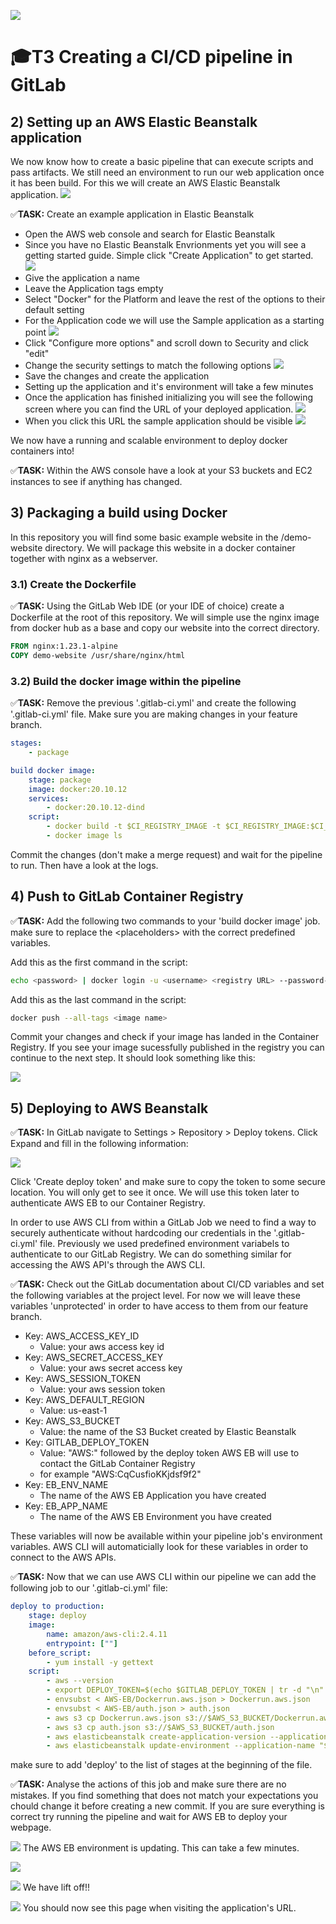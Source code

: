 ![](img/2022-10-13-10-18-20.png)
# 🎓T3 Creating a CI/CD pipeline in GitLab

## 2) Setting up an AWS Elastic Beanstalk application
We now know how to create a basic pipeline that can execute scripts and pass artifacts. We still need an environment to run our web application once it has been build. For this we will create an AWS Elastic Beanstalk application.
![](img/2022-10-13-14-07-26.png)

✅**TASK:** Create an example application in Elastic Beanstalk
- Open the AWS web console and search for Elastic Beanstalk
- Since you have no Elastic Beanstalk Envrionments yet you will see a getting started guide. Simple click "Create Application" to get started.
![](img/2022-10-13-14-14-23.png)
- Give the application a name
- Leave the Application tags empty
- Select "Docker" for the Platform and leave the rest of the options to their default setting
- For the Application code we will use the Sample application as a starting point
![](img/2022-10-13-14-17-29.png)
- Click "Configure more options" and scroll down to Security and click "edit"
- Change the security settings to match the following options
![](img/2022-10-13-15-58-16.png)
- Save the changes and create the application
- Setting up the application and it's environment will take a few minutes
- Once the application has finished initializing you will see the following screen where you can find the URL of your deployed application.
![](img/2022-10-13-16-06-03.png)
- When you click this URL the sample application should be visible
![](img/2022-10-13-16-07-11.png)

We now have a running and scalable environment to deploy docker containers into!

✅**TASK:** Within the AWS console have a look at your S3 buckets and EC2 instances to see if anything has changed.


## 3) Packaging a build using Docker
In this repository you will find some basic example website in the /demo-website directory. We will package this website in a docker container together with nginx as a webserver.
### 3.1) Create the Dockerfile
 ✅**TASK:** Using the GitLab Web IDE (or your IDE of choice) create a Dockerfile at the root of this repository. We will simple use the nginx image from docker hub as a base and copy our website into the correct directory.

 ```dockerfile
FROM nginx:1.23.1-alpine
COPY demo-website /usr/share/nginx/html
 ```

### 3.2) Build the docker image within the pipeline

✅**TASK:** Remove the previous '.gitlab-ci.yml' and create the following '.gitlab-ci.yml' file. Make sure you are making changes in your feature branch.

```yml
stages:
    - package

build docker image:
    stage: package
    image: docker:20.10.12
    services:
        - docker:20.10.12-dind
    script:
        - docker build -t $CI_REGISTRY_IMAGE -t $CI_REGISTRY_IMAGE:$CI_PIPELINE_IID .
        - docker image ls

```
Commit the changes (don't make a merge request) and wait for the pipeline to run. Then have a look at the logs.

## 4) Push to GitLab Container Registry

✅**TASK:** Add the following two commands to your 'build docker image' job. make sure to replace the \<placeholders\> with the correct predefined variables.

Add this as the first command in the script:
```bash
echo <password> | docker login -u <username> <registry URL> --password-stdin
```
Add this as the last command in the script:
```bash
docker push --all-tags <image name> 
```
Commit your changes and check if your image has landed in the Container Registry. If you see your image sucessfully published in the registry you can continue to the next step. It should look something like this:

![](img/2022-10-13-18-51-51.png)

## 5) Deploying to AWS Beanstalk

✅**TASK:** In GitLab navigate to Settings > Repository > Deploy tokens. Click Expand and fill in the following information:

![](img/2022-10-13-19-53-51.png)

Click 'Create deploy token' and make sure to copy the token to some secure location. You will only get to see it once. We will use this token later to authenticate AWS EB to our Container Registry.

In order to use AWS CLI from within a GitLab Job we need to find a way to securely authenticate without hardcoding our credentials in the '.gitlab-ci.yml' file. Previously we used predefined environment variabels to authenticate to our GitLab Registry. We can do something similar for accessing the AWS API's through the AWS CLI.

✅**TASK:** Check out the GitLab documentation about CI/CD variables and set the following variables at the project level. For now we will leave these variables 'unprotected' in order to have access to them from our feature branch.
- Key: AWS_ACCESS_KEY_ID
    - Value: your aws access key id
- Key: AWS_SECRET_ACCESS_KEY
    - Value: your aws secret access key
- Key: AWS_SESSION_TOKEN
    - Value: your aws session token
- Key: AWS_DEFAULT_REGION
    - Value: us-east-1
- Key: AWS_S3_BUCKET
    - Value: the name of the S3 Bucket created by Elastic Beanstalk
- Key: GITLAB_DEPLOY_TOKEN
    - Value: "AWS:" followed by the deploy token AWS EB will use to contact the GitLab Container Registry
    - for example "AWS:CqCusfioKKjdsf9f2"
- Key: EB_ENV_NAME
    - The name of the AWS EB Application you have created
- Key: EB_APP_NAME
    - The name of the AWS EB Environment you have created

These variables will now be available within your pipeline job's environment variables. AWS CLI will automaticially look for these variables in order to connect to the AWS APIs.

✅**TASK:** Now that we can use AWS CLI within our pipeline we can add the following job to our '.gitlab-ci.yml' file:
```yml
deploy to production:
    stage: deploy
    image:
        name: amazon/aws-cli:2.4.11
        entrypoint: [""]
    before_script:
        - yum install -y gettext
    script:
        - aws --version
        - export DEPLOY_TOKEN=$(echo $GITLAB_DEPLOY_TOKEN | tr -d "\n" | base64)
        - envsubst < AWS-EB/Dockerrun.aws.json > Dockerrun.aws.json
        - envsubst < AWS-EB/auth.json > auth.json
        - aws s3 cp Dockerrun.aws.json s3://$AWS_S3_BUCKET/Dockerrun.aws.json
        - aws s3 cp auth.json s3://$AWS_S3_BUCKET/auth.json
        - aws elasticbeanstalk create-application-version --application-name "$EB_APP_NAME" --version-label $CI_PIPELINE_IID --source-bundle S3Bucket=$AWS_S3_BUCKET,S3Key=Dockerrun.aws.json
        - aws elasticbeanstalk update-environment --application-name "$EB_APP_NAME" --version-label $CI_PIPELINE_IID --environment-name "$EB_ENV_NAME"
```
make sure to add 'deploy' to the list of stages at the beginning of the file.

✅**TASK:** Analyse the actions of this job and make sure there are no mistakes. If you find something that does not match your expectations you chould change it before creating a new commit. If you are sure everything is correct try running the pipeline and wait for AWS EB to deploy your webpage.

![](img/2022-10-13-20-41-37.png)
The AWS EB environment is updating. This can take a few minutes.

![](img/2022-10-13-21-07-31.png)

![](img/2022-10-13-21-07-09.png)
We have lift off!!

![](img/2022-10-13-21-06-31.png)
You should now see this page when visiting the application's URL.

